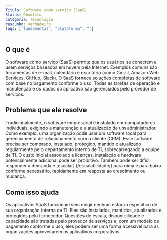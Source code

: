 ```yaml
---
Título: Software como serviço (SaaS)
Status: Obsoleto
Categoria: Tecnologia
rascunho: verdadeiro
tags: ["fundamental”, “plataforma”, “"]
---
```


## O que é

O software como serviço (SaaS) permite que os usuários se conectem e usem serviços baseados em nuvem pela Internet. 
Exemplos comuns são ferramentas de e-mail, calendário e escritório (como Gmail, Amazon Web Services, GitHub, Slack). 
O SaaS fornece soluções completas de software com base no pagamento conforme o uso. 
Todas as tarefas de operação e manutenção e os dados do aplicativo são gerenciados pelo provedor de serviços.

## Problema que ele resolve

Tradicionalmente, o software empresarial é instalado em computadores individuais, exigindo a manutenção e a atualização de um administrador. 
Como exemplo: uma organização pode usar um software local para gerenciamento de relacionamento com o cliente (CRM). 
Esse software precisa ser comprado, instalado, protegido, mantido e atualizado regularmente 
pelo departamento interno de TI, sobrecarregando a equipe de TI. 
O custo inicial associado a licenças, instalação e hardware potencialmente adicional pode ser proibitivo. 
Também pode ser difícil responder à demanda e [escalar] (/escalabilidade/) para cima e para baixo 
conforme necessário, rapidamente em resposta ao crescimento ou mudança.

## Como isso ajuda

Os aplicativos SaaS funcionam sem exigir nenhum esforço específico de sua organização interna de TI. 
Eles são instalados, mantidos, atualizados e protegidos pelo fornecedor. 
Questões de escala, disponibilidade e capacidade são tratadas pelo provedor de serviços e, 
com um modelo de pagamento conforme o uso, eles podem ser uma forma acessível para as organizações aproveitarem os aplicativos corporativos.

